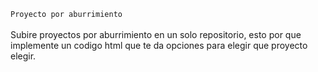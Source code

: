`Proyecto por aburrimiento`
</br></br>
Subire proyectos por aburrimiento en un solo repositorio, esto por que implemente un codigo html que te da opciones para elegir que proyecto elegir.
